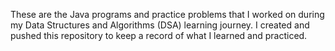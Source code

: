 These are the Java programs and practice problems that I worked on during my Data Structures and Algorithms (DSA) learning journey. 
I created and pushed this repository to keep a record of what I learned and practiced.

